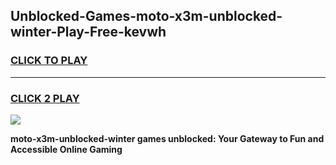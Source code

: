
## Unblocked-Games-moto-x3m-unblocked-winter-Play-Free-kevwh
<h3>
<a href="https://premium76.site?title=moto-x3m-unblocked-winter&ref=20M">CLICK TO PLAY</a></h3>
<hr>

<h3>
<a href="https://premium76.site?title=moto-x3m-unblocked-winter&ref=20M">CLICK 2 PLAY</a>
  
</h3>

<a href="https://premium76.site?title=moto-x3m-unblocked-winter&ref=19M"><img src="https://clearcache.store/games.png"></a>


**moto-x3m-unblocked-winter games unblocked: Your Gateway to Fun and Accessible Online Gaming**
